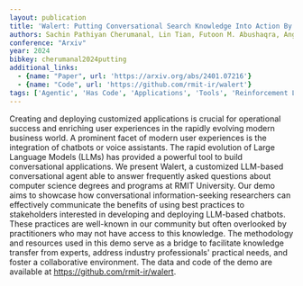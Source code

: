 ```yaml
---
layout: publication
title: 'Walert: Putting Conversational Search Knowledge Into Action By Building And Evaluating A Large Language Model-powered Chatbot'
authors: Sachin Pathiyan Cherumanal, Lin Tian, Futoon M. Abushaqra, Angel Felipe Magnossao De Paula, Kaixin Ji, Danula Hettiachchi, Johanne R. Trippas, Halil Ali, Falk Scholer, Damiano Spina
conference: "Arxiv"
year: 2024
bibkey: cherumanal2024putting
additional_links:
  - {name: "Paper", url: 'https://arxiv.org/abs/2401.07216'}
  - {name: "Code", url: 'https://github.com/rmit-ir/walert'}
tags: ['Agentic', 'Has Code', 'Applications', 'Tools', 'Reinforcement Learning']
---
```

Creating and deploying customized applications is crucial for operational
success and enriching user experiences in the rapidly evolving modern business
world. A prominent facet of modern user experiences is the integration of
chatbots or voice assistants. The rapid evolution of Large Language Models
(LLMs) has provided a powerful tool to build conversational applications. We
present Walert, a customized LLM-based conversational agent able to answer
frequently asked questions about computer science degrees and programs at RMIT
University. Our demo aims to showcase how conversational information-seeking
researchers can effectively communicate the benefits of using best practices to
stakeholders interested in developing and deploying LLM-based chatbots. These
practices are well-known in our community but often overlooked by practitioners
who may not have access to this knowledge. The methodology and resources used
in this demo serve as a bridge to facilitate knowledge transfer from experts,
address industry professionals' practical needs, and foster a collaborative
environment. The data and code of the demo are available at
https://github.com/rmit-ir/walert.
